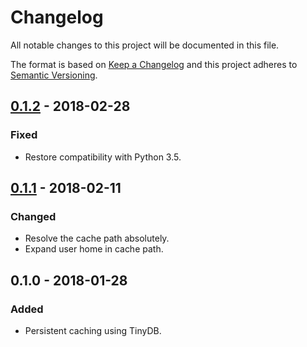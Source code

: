 # Changelog
All notable changes to this project will be documented in this file.

The format is based on [Keep a Changelog](http://keepachangelog.com/en/1.0.0/)
and this project adheres to [Semantic Versioning](http://semver.org/spec/v2.0.0.html).

## [0.1.2] - 2018-02-28
### Fixed
- Restore compatibility with Python 3.5.

## [0.1.1] - 2018-02-11
### Changed
- Resolve the cache path absolutely.
- Expand user home in cache path.

## 0.1.0 - 2018-01-28
### Added
- Persistent caching using TinyDB.

[0.1.1]: https://gitlab.com/radek-sprta/cachalot/compare/v0.1.0...v0.1.1
[0.1.2]: https://gitlab.com/radek-sprta/cachalot/compare/v0.1.1...v0.1.2
